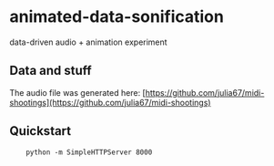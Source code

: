 # animated-data-sonification
data-driven audio + animation experiment

## Data and stuff
The audio file was generated here: [https://github.com/julia67/midi-shootings](https://github.com/julia67/midi-shootings)

## Quickstart
		python -m SimpleHTTPServer 8000
